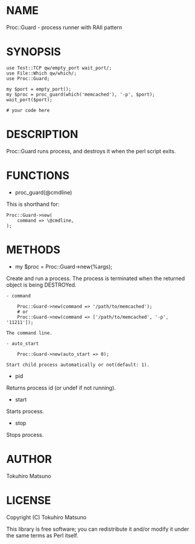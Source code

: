 # NAME

Proc::Guard - process runner with RAII pattern

# SYNOPSIS

    use Test::TCP qw/empty_port wait_port/;
    use File::Which qw/which/;
    use Proc::Guard;

    my $port = empty_port();
    my $proc = proc_guard(which('memcached'), '-p', $port);
    wait_port($port);

    # your code here

# DESCRIPTION

Proc::Guard runs process, and destroys it when the perl script exits.

# FUNCTIONS

- proc_guard(@cmdline)

This is shorthand for:

    Proc::Guard->new(
        command => \@cmdline,
    );

# METHODS

- my $proc = Proc::Guard->new(%args);

Create and run a process. The process is terminated when the returned object is being DESTROYed.

    - command

        Proc::Guard->new(command => '/path/to/memcached');
        # or
        Proc::Guard->new(command => ['/path/to/memcached', '-p', '11211']);

    The command line.

    - auto_start

        Proc::Guard->new(auto_start => 0);

    Start child process automatically or not(default: 1).

- pid

Returns process id (or undef if not running).

- start

Starts process.

- stop

Stops process.

# AUTHOR

Tokuhiro Matsuno <tokuhirom AAJKLFJEF GMAIL COM>

# LICENSE

Copyright (C) Tokuhiro Matsuno

This library is free software; you can redistribute it and/or modify
it under the same terms as Perl itself.